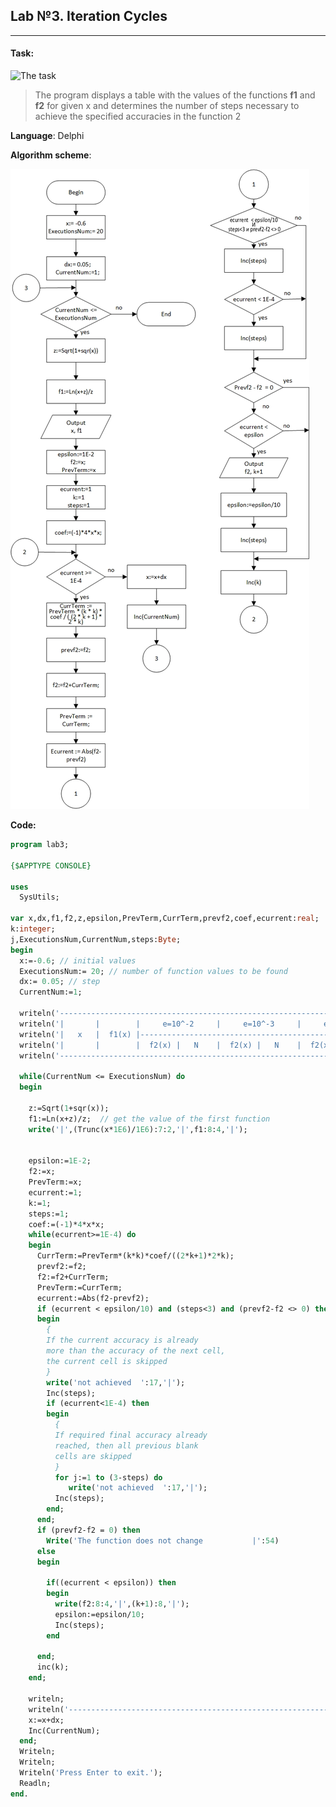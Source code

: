Lab №3. Iteration Cycles
--------------------
***
#### Task:
![The task](https://i.imgur.com/ItIPmqT.png)

>The program displays a table with the values of the functions **f1** and **f2** for given x and determines the number of steps necessary to achieve the specified accuracies in the function 2

**Language**: Delphi

**Algorithm scheme**: 

![Algorithm scheme](https://raw.githubusercontent.com/N1ghtF1re/lab3/master/algorithm_scheme.jpg)

**Code:**
``` pascal
program lab3;

{$APPTYPE CONSOLE}

uses
  SysUtils;

var x,dx,f1,f2,z,epsilon,PrevTerm,CurrTerm,prevf2,coef,ecurrent:real;
k:integer;
j,ExecutionsNum,CurrentNum,steps:Byte;
begin
  x:=-0.6; // initial values
  ExecutionsNum:= 20; // number of function values to be found
  dx:= 0.05; // step
  CurrentNum:=1;

  writeln('------------------------------------------------------------------------');
  writeln('|       |        |     e=10^-2     |     e=10^-3     |     e=10^-4     |');
  writeln('|   x   |  f1(x) |------------------------------------------------------');
  writeln('|       |        |  f2(x) |   N    |  f2(x) |   N    |  f2(x) |   N    |');
  writeln('------------------------------------------------------------------------');

  while(CurrentNum <= ExecutionsNum) do
  begin

    z:=Sqrt(1+sqr(x));
    f1:=Ln(x+z)/z;  // get the value of the first function
    write('|',(Trunc(x*1E6)/1E6):7:2,'|',f1:8:4,'|');


    epsilon:=1E-2;
    f2:=x;
    PrevTerm:=x;
    ecurrent:=1;
    k:=1;
    steps:=1;
    coef:=(-1)*4*x*x;
    while(ecurrent>=1E-4) do
    begin
      CurrTerm:=PrevTerm*(k*k)*coef/((2*k+1)*2*k);
      prevf2:=f2;
      f2:=f2+CurrTerm;
      PrevTerm:=CurrTerm;
      ecurrent:=Abs(f2-prevf2);
      if (ecurrent < epsilon/10) and (steps<3) and (prevf2-f2 <> 0) then
      begin
        {
        If the current accuracy is already
        more than the accuracy of the next cell,
        the current cell is skipped
        }
        write('not achieved  ':17,'|');
        Inc(steps);
        if (ecurrent<1E-4) then
        begin
          {
          If required final accuracy already
          reached, then all previous blank
          cells are skipped
          }
          for j:=1 to (3-steps) do
             write('not achieved  ':17,'|');
          Inc(steps);
        end;
      end;
      if (prevf2-f2 = 0) then
        Write('The function does not change           |':54)
      else
      begin

        if((ecurrent < epsilon)) then
        begin
          write(f2:8:4,'|',(k+1):8,'|');
          epsilon:=epsilon/10;
          Inc(steps);
        end

      end;
      inc(k);
    end;

    writeln;
    writeln('------------------------------------------------------------------------');
    x:=x+dx;
    Inc(CurrentNum);
  end;
  Writeln;
  Writeln;
  Writeln('Press Enter to exit.');
  Readln;
end.


```

